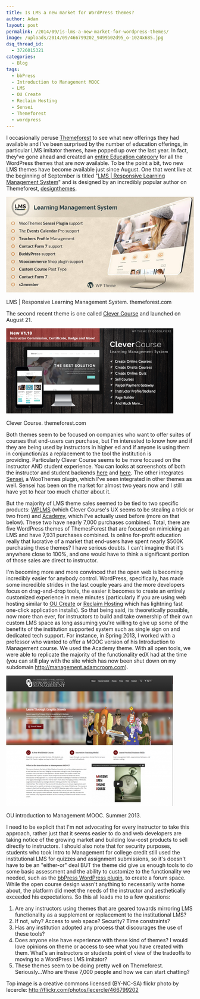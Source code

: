 ```yaml
---
title: Is LMS a new market for WordPress themes?
author: Adam
layout: post
permalink: /2014/09/is-lms-a-new-market-for-wordpress-themes/
image: /uploads/2014/09/466799202_9499b02d95_o-1024x685.jpg
dsq_thread_id:
  - 3726015321
categories:
  - Blog
tags:
  - bbPress
  - Introduction to Management MOOC
  - LMS
  - OU Create
  - Reclaim Hosting
  - Sensei
  - Themeforest
  - wordpress
---
```

I occasionally peruse <a href="http://themeforest.com" target="_blank">Themeforest</a> to see what new offerings they had available and I've been surprised by the number of education offerings, in particular LMS imitator themes, have popped up over the last year. In fact, they've gone ahead and created an <a href="http://themeforest.net/category/wordpress/education" target="_blank">entire Education category</a> for all the WordPress themes that are now available. To be the point a bit, two new LMS themes have become available just since August. One that went live at the beginning of September is titled "<a href="http://themeforest.net/item/lms-responsive-learning-management-system/7867581?WT.ac=category_item&WT.z_author=designthemes" target="_blank">LMS | Responsive Learning Management System</a>" and is designed by an incredibly popular author on Themeforest, <a href="http://themeforest.net/user/designthemes?WT.ac=item_profile_text&WT.z_author=designthemes" target="_blank">designthemes</a>.

  <a href="/uploads/2014/09/lms-wp-preview-new.__large_preview.jpg"><img src="/uploads/2014/09/lms-wp-preview-new.__large_preview.jpg"></a>

  <p class="wp-caption-text">
    LMS | Responsive Learning Management System. themeforest.com
  </p>
</div>

The second recent theme is one called <a href="http://themeforest.net/item/clever-course-learning-management-system-theme/8645312?WT.ac=category_item&WT.z_author=GoodLayers" target="_blank">Clever Course</a> and launched on August 21.

<div id="attachment_308" style="width: 449px" class="wp-caption aligncenter">
  <a href="/uploads/2014/09/01_intro.__large_preview.png"><img  src="/uploads/2014/09/01_intro.__large_preview.png"></a>

  <p class="wp-caption-text">
    Clever Course. themeforest.com
  </p>
</div>

Both themes seem to be focused on companies who want to offer suites of courses that end-users can purchase, but I'm interested to know how and if they are being used by instructors in higher ed and if anyone is using them in conjunction/as a replacement to the tool the institution is providing. Particularly Clever Course seems to be more focused on the instructor AND student experience. You can looks at screenshots of both the instructor and student backends <a href="http://themes.goodlayers.com/clevercourse/instructor-backend/" target="_blank">here</a> and <a href="http://themes.goodlayers.com/clevercourse/student-backend/" target="_blank">here</a>. The other integrates <a href="http://www.woothemes.com/products/sensei/" target="_blank">Sensei</a>, a WooThemes plugin, which I've seen integrated in other themes as well. Sensei has been on the market for almost two years now and I still have yet to hear too much chatter about it.

But the majority of LMS theme sales seemed to be tied to two specific products: <a href="http://themeforest.net/item/wplms-learning-management-system/6780226?WT.ac=category_item&WT.z_author=VibeThemes" target="_blank">WPLMS</a> (which Clever Course's UX seems to be stealing a trick or two from) and <a href="http://themeforest.net/item/academy-learning-management-theme/4169073?WT.ac=category_item&WT.z_author=themex" target="_blank">Academy</a>, which I've actually used before (more on that below). These two have nearly 7,000 purchases combined. Total, there are five WordPress themes of ThemesForest that are focused on mimicking an LMS and have 7,931 purchases combined. Is online for-profit education really that lucrative of a market that end-users have spent nearly $500K purchasing these themes? I have serious doubts. I can't imagine that it's anywhere close to 100%, and one would have to think a significant portion of those sales are direct to instructor.

I'm becoming more and more convinced that the open web is becoming incredibly easier for anybody control. WordPress, specifically, has made some incredible strides in the last couple years and the more developers focus on drag-and-drop tools, the easier it becomes to create an entirely customized experience in mere minutes (particularly if you are using web hosting similar to <a href="http://create.ou.edu" target="_blank">OU Create</a> or <a href="http://reclaimhosting.com" target="_blank">Reclaim Hosting</a> which has lightning fast one-click application installs). So that being said, its theoretically possible, now more than ever, for instructors to build and take ownership of their own custom LMS space as long assuming you're willing to give up some of the benefits of the institution supported system such as single sign on and dedicated tech support. For instance, in Spring 2013, I worked with a professor who wanted to offer a MOOC version of his Introduction to Management course. We used the Academy theme. With all open tools, we were able to replicate the majority of the functionality edX had at the time (you can still play with the site which has now been shut down on my subdomain <a href="http://management.adamcroom.com" target="_blank">http://management.adamcroom.com</a>).

<div id="attachment_310" style="width: 448px" class="wp-caption aligncenter">
  <a href="/uploads/2014/09/management.png"><img  src="/uploads/2014/09/management-1024x797.png"></a>

  <p class="wp-caption-text">
    OU introduction to Management MOOC. Summer 2013.
  </p>
</div>

I need to be explicit that I'm not advocating for every instructor to take this approach, rather just that it seems easier to do and web developers are taking notice of the growing market and building low-cost products to sell directly to instructors. I should also note that for security purposes, students who took Intro to Management for college credit still used the institutional LMS for quizzes and assignment submissions, so it's doesn't have to be an "either-or" deal BUT the theme did give us enough tools to do some basic assessment and the ability to customize to the functionality we needed, such as the <a href="https://wordpress.org/plugins/bbpress/" target="_blank">bbPress WordPress plugin</a>, to create a forum space. While the open course design wasn't anything to necessarily write home about, the platform did meet the needs of the instructor and aesthetically exceeded his expectations. So this all leads me to a few questions:

  1. Are any instructors using themes that are geared towards mirroring LMS functionality as a supplement or replacement to the institutional LMS?
  2. If not, why? Access to web space? Security? Time constraints?
  3. Has any institution adopted any process that discourages the use of these tools?
  4. Does anyone else have experience with these kind of themes? I would love opinions on theme or access to see what you have created with them. What's an instructors or students point of view of the tradeoffs to moving to a WordPress LMS imitator?
  5. These themes seem to be doing pretty well on Themeforest. Seriously...Who are these 7,000 people and how we can start chatting?

Top image is a creative commons licensed (BY-NC-SA) flickr photo by lecercle: http://flickr.com/photos/lecercle/466799202
